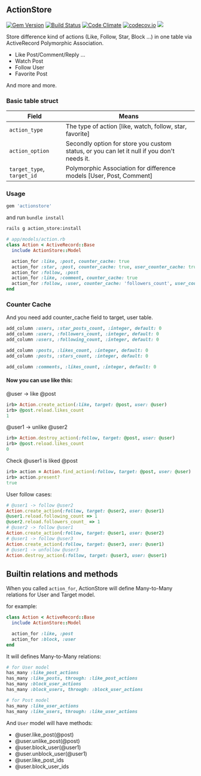 ActionStore
-----------

[![Gem Version](https://badge.fury.io/rb/actionstore.svg)](https://badge.fury.io/rb/actionstore) [![Build Status](https://travis-ci.org/rails-engine/actionstore.svg)](https://travis-ci.org/rails-engine/actionstore) [![Code Climate](https://codeclimate.com/github/rails-engine/actionstore/badges/gpa.svg)](https://codeclimate.com/github/rails-engine/actionstore) [![codecov.io](https://codecov.io/github/rails-engine/actionstore/coverage.svg?branch=master)](https://codecov.io/github/rails-engine/actionstore?branch=master) [![](http://inch-ci.org/github/rails-engine/actionstore.svg?branch=master)](http://inch-ci.org/github/rails-engine/actionstore?branch=master)

Store difference kind of actions (Like, Follow, Star, Block ...) in one table via ActiveRecord Polymorphic Association.

- Like Post/Comment/Reply ...
- Watch Post
- Follow User
- Favorite Post

And more and more.

### Basic table struct

| Field | Means |
| ----- | ----- |
| `action_type` | The type of action [like, watch, follow, star, favorite] |
| `action_option` | Secondly option for store you custom status, or you can let it null if you don't needs it. |
| `target_type`, `target_id` | Polymorphic Association for difference models [User, Post, Comment] |

### Usage

```rb
gem 'actionstore'
```

and run `bundle install`

```bash
rails g action_store:install
```

```rb
# app/models/action.rb
class Action < ActiveRecord::Base
  include ActionStore::Model

  action_for :like, :post, counter_cache: true
  action_for :star, :post, counter_cache: true, user_counter_cache: true
  action_for :follow, :post
  action_for :like, :comment, counter_cache: true
  action_for :follow, :user, counter_cache: 'followers_count', user_counter_cache: 'following_count'
end
```

### Counter Cache

And you need add counter_cache field to target, user table.

```rb
add_column :users, :star_posts_count, :integer, default: 0
add_column :users, :followers_count, :integer, default: 0
add_column :users, :following_count, :integer, default: 0

add_column :posts, :likes_count, :integer, default: 0
add_column :posts, :stars_count, :integer, default: 0

add_column :comments, :likes_count, :integer, default: 0
```

#### Now you can use like this:

@user -> like @post

```rb
irb> Action.create_action(:like, target: @post, user: @user)
irb> @post.reload.likes_count
1
```

@user1 -> unlike @user2

```rb
irb> Action.destroy_action(:follow, target: @post, user: @user)
irb> @post.reload.likes_count
0
```

Check @user1 is liked @post

```rb
irb> action = Action.find_action(:follow, target: @post, user: @user)
irb> action.present?
true
```

User follow cases:

```rb
# @user1 -> follow @user2
Action.create_action(:follow, target: @user2, user: @user1)
@user1.reload.following_count => 1
@user2.reload.followers_count_ => 1
# @user2 -> follow @user1
Action.create_action(:follow, target: @user1, user: @user2)
# @user1 -> follow @user3
Action.create_action(:follow, target: @user3, user: @user1)
# @user1 -> unfollow @user3
Action.destroy_action(:follow, target: @user3, user: @user1)
```

## Builtin relations and methods

When you called `action_for`, ActionStore will define Many-to-Many relations for User and Target model.

for example:

```rb
class Action < ActiveRecord::Base
  include ActionStore::Model

  action_for :like, :post
  action_for :block, :user
end
```

It will defines Many-to-Many relations:

```rb
# for User model
has_many :like_post_actions
has_many :like_posts, through: :like_post_actions
has_many :block_user_actions
has_many :block_users, through: :block_user_actions

# for Post model
has_many :like_user_actions
has_many :like_users, through: :like_user_actions
```

And `User` model will have methods:

- @user.like_post(@post)
- @user.unlike_post(@post)
- @user.block_user(@user1)
- @user.unblock_user(@user1)
- @user.like_post_ids
- @user.block_user_ids

